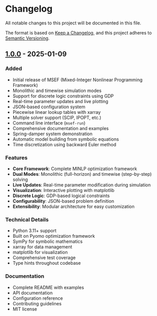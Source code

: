 # Changelog

All notable changes to this project will be documented in this file.

The format is based on [Keep a Changelog](https://keepachangelog.com/en/1.0.0/),
and this project adheres to [Semantic Versioning](https://semver.org/spec/v2.0.0.html).

## [1.0.0] - 2025-01-09

### Added
- Initial release of MSEF (Mixed-Integer Nonlinear Programming Framework)
- Monolithic and timewise simulation modes
- Support for discrete logic constraints using GDP
- Real-time parameter updates and live plotting
- JSON-based configuration system
- Piecewise linear lookup tables with xarray
- Multiple solver support (SCIP, IPOPT, etc.)
- Command line interface (`msef-run`)
- Comprehensive documentation and examples
- Spring-damper system demonstration
- Automatic model building from symbolic equations
- Time discretization using backward Euler method

### Features
- **Core Framework**: Complete MINLP optimization framework
- **Dual Modes**: Monolithic (full-horizon) and timewise (step-by-step) solving
- **Live Updates**: Real-time parameter modification during simulation
- **Visualization**: Interactive plotting with matplotlib
- **Discrete Logic**: GDP-based logical constraints
- **Configurability**: JSON-based problem definition
- **Extensibility**: Modular architecture for easy customization

### Technical Details
- Python 3.11+ support
- Built on Pyomo optimization framework
- SymPy for symbolic mathematics
- xarray for data management
- matplotlib for visualization
- Comprehensive test coverage
- Type hints throughout codebase

### Documentation
- Complete README with examples
- API documentation
- Configuration reference
- Contributing guidelines
- MIT license

[1.0.0]: https://github.com/velosovictor/PYTHON_OPTIMIZATION_ADAPTER/releases/tag/v1.0.0
